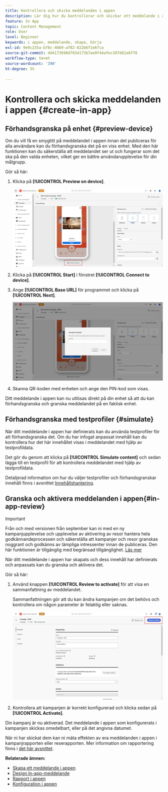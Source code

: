 ```yaml
---
title: Kontrollera och skicka meddelanden i appen
description: Lär dig hur du kontrollerar och skickar ett meddelande i appen i Journey Optimizer
feature: In App
topic: Content Management
role: User
level: Beginner
keywords: i appen, meddelande, skapa, börja
exl-id: 9e9c235a-b78c-4669-af82-822b6f1e6fca
source-git-commit: dd4173698d7034173b7ae9f44afec397d62a6f78
workflow-type: tm+mt
source-wordcount: '390'
ht-degree: 3%

---
```


# Kontrollera och skicka meddelanden i appen {#create-in-app}

## Förhandsgranska på enhet {#preview-device}

Om du vill få en smygtitt på meddelandet i appen innan det publiceras för alla användare kan du förhandsgranska det på en viss enhet. Med den här funktionen kan du säkerställa att meddelandet ser ut och fungerar som det ska på den valda enheten, vilket ger en bättre användarupplevelse för din målgrupp.

Gör så här:

1. Klicka på **[!UICONTROL Preview on device]**.

   ![](assets/in_app_create_6.png)

1. Klicka på **[!UICONTROL Start]** i fönstret **[!UICONTROL Connect to device]**.

1. Ange **[!UICONTROL Base URL]** för programmet och klicka på **[!UICONTROL Next]**.

   ![](assets/in_app_create_7.png)

1. Skanna QR-koden med enheten och ange den PIN-kod som visas.

Ditt meddelande i appen kan nu utlösas direkt på din enhet så att du kan förhandsgranska och granska meddelandet på en faktisk enhet.

## Förhandsgranska med testprofiler {#simulate}

När ditt meddelande i appen har definierats kan du använda testprofiler för att förhandsgranska det. Om du har infogat anpassat innehåll kan du kontrollera hur det här innehållet visas i meddelandet med hjälp av testprofildata.

Det gör du genom att klicka på **[!UICONTROL Simulate content]** och sedan lägga till en testprofil för att kontrollera meddelandet med hjälp av testprofildata.

Detaljerad information om hur du väljer testprofiler och förhandsgranskar innehåll finns i avsnittet [Innehållshantering](../content-management/preview-test.md).

## Granska och aktivera meddelanden i appen{#in-app-review}

>[!IMPORTANT]
>
>Från och med versionen från september kan ni med en ny kampanjupplevelse och upplevelse av aktivering av resor hantera hela godkännandeprocessen och säkerställa att kampanjer och resor granskas noggrant och godkänns av lämpliga intressenter innan de publiceras. Den här funktionen är tillgänglig med begränsad tillgänglighet. [Läs mer](../test-approve/gs-approval.md)

När ditt meddelande i appen har skapats och dess innehåll har definierats och anpassats kan du granska och aktivera det.

Gör så här:

1. Använd knappen **[!UICONTROL Review to activate]** för att visa en sammanfattning av meddelandet.

   Sammanfattningen gör att du kan ändra kampanjen om det behövs och kontrollera om någon parameter är felaktig eller saknas.

   ![](assets/in_app_create_5.png)

1. Kontrollera att kampanjen är korrekt konfigurerad och klicka sedan på **[!UICONTROL Activate]**.

Din kampanj är nu aktiverad. Det meddelande i appen som konfigurerats i kampanjen skickas omedelbart, eller på det angivna datumet.

När ni har skickat dem kan ni mäta effekten av era meddelanden i appen i kampanjrapporten eller reserapporten. Mer information om rapportering finns i [det här avsnittet](../reports/campaign-global-report.md#inapp-report).

**Relaterade ämnen:**

* [Skapa ett meddelande i appen](create-in-app.md)
* [Design In-app-meddelande](design-in-app.md)
* [Rapport i appen](../reports/campaign-global-report.md#inapp-report)
* [Konfiguration i appen](inapp-configuration.md)
